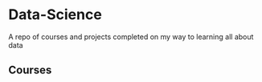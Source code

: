 # Data-Science
A repo of courses and projects completed on my way to learning all about data

## Courses
